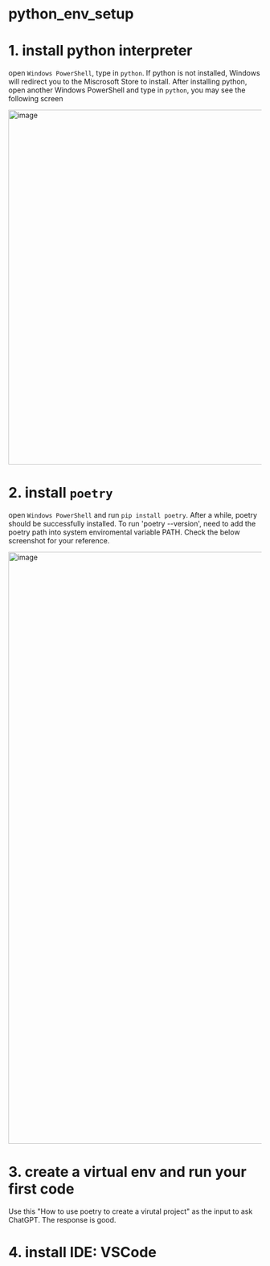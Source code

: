 # python_env_setup

# 1. install python interpreter
open `Windows PowerShell`, type in `python`. If python is not installed, Windows will redirect you to the Miscrosoft Store to install.
   After installing python, open another Windows PowerShell and type in `python`, you may see the following screen

   <img width="706" alt="image" src="https://github.com/wxp16/python_env_setup/assets/18211419/75054541-b209-4bce-baed-79cfe7d7577e">


# 2. install  `poetry` 
 open `Windows PowerShell` and run `pip install poetry`.
 After a while, poetry should be successfully installed. 
 To run 'poetry --version',  need to add the poetry path into system enviromental variable PATH. Check the below screenshot for your reference.

 
<img width="1178" alt="image" src="https://github.com/wxp16/python_env_setup/assets/18211419/20cdae6c-f060-4166-a37f-aab5a419d3ce">

# 3. create a virtual env and run your first code 
  Use this "How to use poetry to create a virutal project" as the input to ask ChatGPT. The response is good. 

# 4. install IDE: VSCode 
